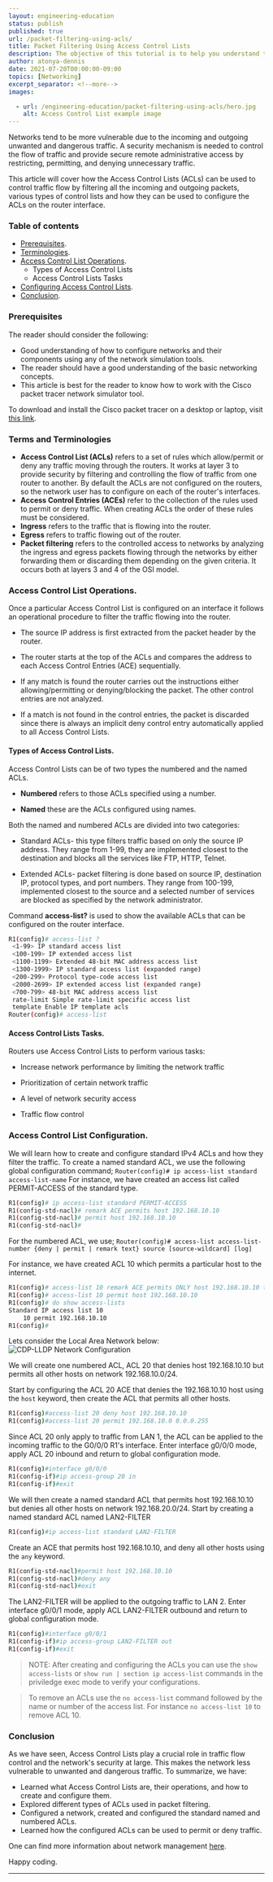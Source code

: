 ```yaml
---
layout: engineering-education
status: publish
published: true
url: /packet-filtering-using-acls/
title: Packet Filtering Using Access Control Lists
description: The objective of this tutorial is to help you understand the concept of Access Control Lists in traffic flow control and how routers can use it in filtering all the inbound and outbound traffic.
author: atonya-dennis
date: 2021-07-20T00:00:00-09:00
topics: [Networking]
excerpt_separator: <!--more-->
images:

  - url: /engineering-education/packet-filtering-using-acls/hero.jpg
    alt: Access Control List example image
---
```

Networks tend to be more vulnerable due to the incoming and outgoing unwanted and dangerous traffic. A security mechanism is needed to control the flow of traffic and provide secure remote administrative access by restricting, permitting, and denying unnecessary traffic.
<!--more-->
This article will cover how the Access Control Lists (ACLs) can be used to control traffic flow by filtering all the incoming and outgoing packets, various types of control lists and how they can be used to configure the ACLs on the router interface.
### Table of contents
- [Prerequisites](#prerequisites).
- [Terminologies](#terminologies).
- [Access Control List Operations](#access-control-list-operations).
  - Types of Access Control Lists
  - Access Control Lists Tasks
- [Configuring Access Control Lists](#access-control-list-configuration).
- [Conclusion](#conclusion).

### Prerequisites
The reader should consider the following:
- Good understanding of how to configure networks and their components using any of the network simulation tools.
- The reader should have a good understanding of the basic networking concepts.
- This article is best for the reader to know how to work with the Cisco packet tracer network simulator tool.

To download and install the Cisco packet tracer on a desktop or laptop, visit [this link](https://www.computernetworkingnotes.com/ccna-study-guide/download-packet-tracer-for-windows-and-linux.html).

### Terms and Terminologies
- **Access Control List (ACLs)** refers to a set of rules which allow/permit or deny any traffic moving through the routers. It works at layer 3 to provide security by filtering and controlling the flow of traffic from one router to another. By default the ACLs are not configured on the routers, so the network user has to configure on each of the router's interfaces.
- **Access Control Entries (ACEs)** refer to the collection of the rules used to permit or deny traffic. When creating ACLs the order of these rules must be considered.
- **Ingress** refers to the traffic that is flowing into the router.
- **Egress** refers to traffic flowing out of the router.
- **Packet filtering** refers to the controlled access to networks by analyzing the ingress and egress packets flowing through the networks by either forwarding them or discarding them depending on the given criteria. It occurs both at layers 3 and 4 of the OSI model.

### Access Control List Operations.
Once a particular Access Control List is configured on an interface it follows an operational procedure to filter the traffic flowing into the router.

- The source IP address is first extracted from the packet header by the router.

- The router starts at the top of the ACLs and compares the address to each Access Control Entries (ACE) sequentially.

- If any match is found the router carries out the instructions either allowing/permitting or denying/blocking the packet. The other control entries are not analyzed.

- If a match is not found in the control entries, the packet is discarded since there is always an implicit deny control entry automatically applied to all Access Control Lists.
#### Types of Access Control Lists.
Access Control Lists can be of two types the numbered and the named ACLs.
- **Numbered** refers to those ACLs specified using a number.

- **Named** these are the ACLs configured using names.

Both the named and numbered ACLs are divided into two categories:

- Standard ACLs- this type filters traffic based on only the source IP address.
They range from 1-99, they are implemented closest to the destination and blocks all the services like FTP, HTTP, Telnet.

- Extended ACLs- packet filtering is done based on source IP, destination IP, protocol types, and port numbers.
They range from 100-199, implemented closest to the source and a selected number of services are blocked as specified by the network administrator.

Command **access-list?** is used to show the available ACLs that can be configured on the router interface.


```bash
R1(config)# access-list ?
 <1-99> IP standard access list
 <100-199> IP extended access list
 <1100-1199> Extended 48-bit MAC address access list
 <1300-1999> IP standard access list (expanded range)
 <200-299> Protocol type-code access list
 <2000-2699> IP extended access list (expanded range)
 <700-799> 48-bit MAC address access list
 rate-limit Simple rate-limit specific access list
 template Enable IP template acls
Router(config)# access-list
```

#### Access Control Lists Tasks.
Routers use Access Control Lists to perform various tasks:

- Increase network performance by limiting the network traffic

- Prioritization of certain network traffic

- A level of network security access

- Traffic flow control


### Access Control List Configuration.
We will learn how to create and configure standard IPv4 ACLs and how they filter the traffic.
To create a named standard ACL, we use the following global configuration command;
`Router(config)# ip access-list standard access-list-name`
For instance, we have created an access list called PERMIT-ACCESS of the standard type.
```bash
R1(config)# ip access-list standard PERMIT-ACCESS
R1(config-std-nacl)# remark ACE permits host 192.168.10.10
R1(config-std-nacl)# permit host 192.168.10.10
R1(config-std-nacl)#

```
For the numbered ACL, we use;
`Router(config)# access-list access-list-number {deny | permit | remark text} source [source-wildcard] [log]`

For instance, we have created ACL 10 which permits a particular host to the internet.
```bash
R1(config)# access-list 10 remark ACE permits ONLY host 192.168.10.10 to the internet
R1(config)# access-list 10 permit host 192.168.10.10
R1(config)# do show access-lists
Standard IP access list 10
    10 permit 192.168.10.10
R1(config)#
```
Lets consider the  Local Area Network below:
![CDP-LLDP Network Configuration](/engineering-education/packet-filtering-using-acls/acl.jpg)

We will create one numbered ACL, ACL 20 that denies host 192.168.10.10 but permits all other hosts on network 192.168.10.0/24.

Start by configuring the ACL 20 ACE that denies the 192.168.10.10 host using the `host` keyword, then create the ACL that permits all other hosts.
```bash
R1(config)#access-list 20 deny host 192.168.10.10
R1(config)#access-list 20 permit 192.168.10.0 0.0.0.255
```
Since ACL 20 only apply to traffic from LAN 1, the ACL can be applied to the incoming traffic to the G0/0/0 R1's interface.
Enter interface g0/0/0 mode, apply ACL 20 inbound and return to global configuration mode.
```bash
R1(config)#interface g0/0/0
R1(config-if)#ip access-group 20 in
R1(config-if)#exit
```
We will then create a named standard ACL that permits host 192.168.10.10 but denies all other hosts on network 192.168.20.0/24.
Start by creating a named standard ACL named LAN2-FILTER
```bash
R1(config)#ip access-list standard LAN2-FILTER

```
Create an ACE that permits host 192.168.10.10, and deny all other hosts using the `any` keyword.
```bash
R1(config-std-nacl)#permit host 192.168.10.10
R1(config-std-nacl)#deny any
R1(config-std-nacl)#exit
```
The LAN2-FILTER will be applied to the outgoing traffic to LAN 2.
Enter interface g0/0/1 mode, apply ACL LAN2-FILTER outbound and return to global configuration mode.
```bash
R1(config)#interface g0/0/1
R1(config-if)#ip access-group LAN2-FILTER out
R1(config-if)#exit
```
>NOTE:  After creating and configuring the ACLs you can use the `show access-lists` or `show run | section ip access-list` commands in the priviledge exec mode to verify your configurations. 

>To remove an ACLs use the `no access-list` command followed by the name or number of the access list. For instance `no access-list 10` to remove ACL 10.

### Conclusion
As we have seen, Access Control Lists play a crucial role in traffic flow control and the network's security at large. This makes the network less vulnerable to unwanted and dangerous traffic.
To summarize, we have:
- Learned what Access Control Lists are, their operations, and how to create and configure them.
- Explored different types of ACLs used in packet filtering.
- Configured a network, created and configured the standard named and numbered ACLs.
- Learned how the configured ACLs can be used to permit or deny traffic.

One can find more information about network management [here](https://contenthub.netacad.com/ensa/5.0.1).

Happy coding.

---

